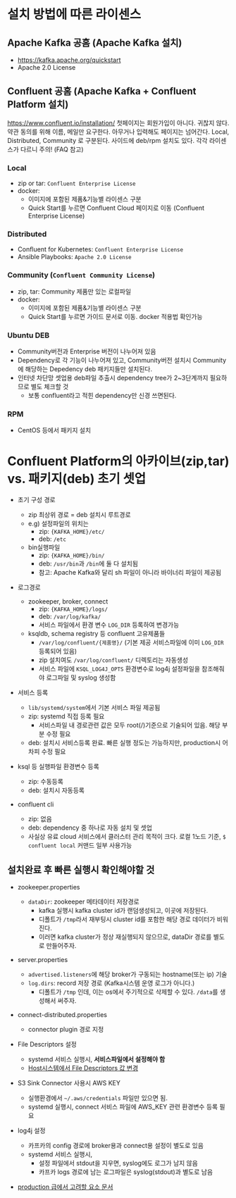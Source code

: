 # 설치 방법에 따른 라이센스
## Apache Kafka 공홈 (Apache Kafka 설치)
- https://kafka.apache.org/quickstart
- Apache 2.0 License

## Confluent 공홈 (Apache Kafka + Confluent Platform 설치)
 https://www.confluent.io/installation/
 첫페이지는 회원가입이 아니다. 귀찮지 않다. 약관 동의를 위해 이름, 메일만 요구한다. 아무거나 입력해도 페이지는 넘어간다. Local, Distributed, Community 로 구분된다. 사이드에 deb/rpm 설치도 있다. 각각 라이센스가 다르니 주의! (FAQ 참고)

### Local
- zip or tar: `Confluent Enterprise License`
- docker:
    - 이미지에 포함된 제품&기능별 라이센스 구분
    - Quick Start를 누르면 Confluent Cloud 페이지로 이동 (Confluent Enterprise License)
### Distributed
- Confluent for Kubernetes: `Confluent Enterprise License`
- Ansible Playbooks: `Apache 2.0 License`

### Community (`Confluent Community License`)
- zip, tar: Community 제품만 있는 로컬파일
- docker:
    - 이미지에 포함된 제품&기능별 라이센스 구분
    - Quick Start를 누르면 가이드 문서로 이동. docker 적용법 확인가능

### Ubuntu DEB
- Community버전과 Enterprise 버전이 나누어져 있음
- Dependency로 각 기능이 나누어져 있고, Community버전 설치시 Community에 해당하는 Depedency deb 패키지들만 설치된다.
- 인터넷 차단망 셋업용 deb파일 추출시 dependency tree가 2~3단계까지 필요하므로 별도 체크할 것
    - 보통 confluent라고 적힌 dependency만 신경 쓰면된다.

### RPM
- CentOS 등에서 패키지 설치

# Confluent Platform의 아카이브(zip,tar) vs. 패키지(deb) 초기 셋업
- 초기 구성 경로
    - zip 최상위 경로 = deb 설치시 루트경로
    - e.g) 설정파일의 위치는
        - zip: `{KAFKA_HOME}/etc/`
        - deb: `/etc`
    - bin실행파일
        - zip: `{KAFKA_HOME}/bin/`
        - deb: `/usr/bin`과 `/bin`에 둘 다 설치됨
        - 참고: Apache Kafka와 달리 sh 파일이 아니라 바이너리 파일이 제공됨
- 로그경로
    - zookeeper, broker, connect
        - zip: `{KAFKA_HOME}/logs/`
        - deb: `/var/log/kafka/`
        - 서비스 파일에서 환경 변수 `LOG_DIR` 등록하여 변경가능
    - ksqldb, schema registry 등 confluent 고유제품들
        - `/var/log/confluent/{제품명}/` (기본 제공 서비스파일에 이미 `LOG_DIR` 등록되어 있음)
        - zip 설치여도 `/var/log/confluent/` 디렉토리는 자동생성
        - 서비스 파일에 `KSQL_LOG4J_OPTS` 환경변수로 log4j 설정파일을 참조해줘야 로그파일 및 syslog 생성함

- 서비스 등록
    - `lib/systemd/system`에서 기본 서비스 파일 제공됨
    - zip: systemd 직접 등록 필요
        - 서비스파일 내 경로관련 값은 모두 root(/)기준으로 기술되어 있음. 해당 부분 수정 필요
    - deb: 설치시 서비스등록 완료. 빠른 실행 정도는 가능하지만, production시 어차피 수정 필요

- ksql 등 실행파일 환경변수 등록
    - zip: 수동등록
    - deb: 설치시 자동등록

- confluent cli
    - zip: 없음
    - deb: dependency 중 하나로 자동 설치 및 셋업
    - 사실상 유료 cloud 서비스에서 클러스터 관리 목적이 크다. 로컬 1노드 기준, `$ confluent local` 커맨드 일부 사용가능



## 설치완료 후 빠른 실행시 확인해야할 것
- zookeeper.properties
    - `dataDir`: zookeeper 메타데이터 저장경로
        - kafka 실행시 kafka cluster id가 랜덤생성되고, 이곳에 저장된다.
        - 디폴트가 `/tmp`라서 재부팅시 cluster id를 포함한 해당 경로 데이터가 비워진다.
        - 이러면 kafka cluster가 정상 재실행되지 않으므로, dataDir 경로를 별도로 만들어주자.
- server.properties
	- `advertised.listeners`에 해당 broker가 구동되는 hostname(또는 ip) 기술
	- `log.dirs`: record 저장 경로 (Kafka시스템 운영 로그가 아니다.)
		- 디폴트가 `/tmp` 인데, 이는 os에서 주기적으로 삭제할 수 있다. `/data`를 생성해서 써주자.
- connect-distributed.properties
    - connector plugin 경로 지정
- File Descriptors 설정
    - systemd 서비스 실행시, **서비스파일에서 설정해야 함**
    - [Host시스템에서 File Descriptors 값 변경](https://docs.confluent.io/platform/current/kafka/deployment.html#file-descriptors-and-mmap)


- S3 Sink Connector 사용시 AWS KEY
	- 실행환경에서 `~/.aws/credentials` 파일만 있으면 됨.
	- systemd 실행시, connect 서비스 파일에 AWS_KEY 관련 환경변수 등록 필요


- log4j 설정
	- 카프카의 config 경로에 broker용과 connect용 설정이 별도로 있음
	- systemd 서비스 실행시,
		- 설정 파일에서 stdout을 지우면, syslog에도 로그가 남지 않음
		- 카프카 logs 경로에 남는 로그파일은 syslog(stdout)과 별도로 남음
- [production 급에서 고려할 요소 문서](https://docs.confluent.io/platform/current/kafka/deployment.html#running-ak-in-production)
